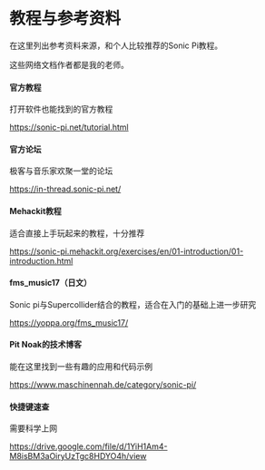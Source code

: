 # 教程与参考资料

在这里列出参考资料来源，和个人比较推荐的Sonic Pi教程。

这些网络文档作者都是我的老师。



#### 官方教程

打开软件也能找到的官方教程

https://sonic-pi.net/tutorial.html



#### 官方论坛

极客与音乐家欢聚一堂的论坛

https://in-thread.sonic-pi.net/



#### Mehackit教程

适合直接上手玩起来的教程，十分推荐

https://sonic-pi.mehackit.org/exercises/en/01-introduction/01-introduction.html



#### fms_music17（日文）

Sonic pi与Supercollider结合的教程，适合在入门的基础上进一步研究

https://yoppa.org/fms_music17/



#### Pit Noak的技术博客

能在这里找到一些有趣的应用和代码示例

https://www.maschinennah.de/category/sonic-pi/



#### 快捷键速查

需要科学上网

https://drive.google.com/file/d/1YiH1Am4-M8isBM3aOiryUzTgc8HDYO4h/view